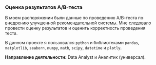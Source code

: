 ### Оценка результатов A/B-теста

В моем распоряжении были данные по проведению А/В-теста по внедрению улучшенной рекомендательной системы. Мне следовало провести оценку результатов и оценить корректность проведения теста.

В данном проекте я пользовался `python` и библиотеками `pandas`, `matplotlib`, `seaborn`, `numpy`, `math`, `scipy`, `datetime` и `plotly`.

**Направление деятельности:** Data Analyst и Аналитик (универсал).
